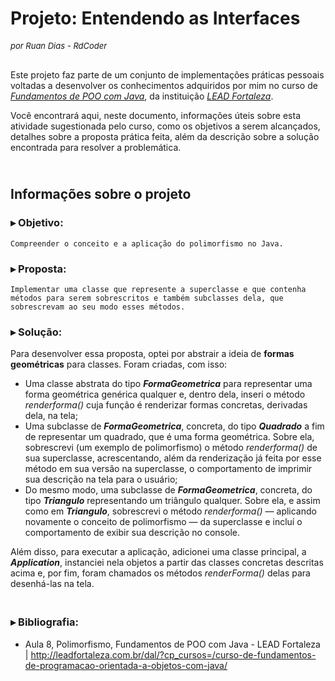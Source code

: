 # Projeto: Entendendo as Interfaces

<div>
    <font size="2">
            <i>por Ruan Dias - RdCoder</i> <br><br>
    </font>
</div>

Este projeto faz parte de um conjunto de implementações práticas
pessoais voltadas a desenvolver os conhecimentos adquiridos por
mim no curso de 
[_Fundamentos de POO com Java_](http://leadfortaleza.com.br/dal/?cp_cursos=/curso-de-fundamentos-de-programacao-orientada-a-objetos-com-java/), 
 da instituição
[_LEAD Fortaleza_](https://leadfortaleza.com.br).

Você encontrará aqui, neste documento, informações úteis sobre esta 
atividade sugestionada pelo curso, como os objetivos a serem 
alcançados, detalhes sobre a proposta prática feita, além
da descrição sobre a solução encontrada para resolver a
problemática.

## <br> Informações sobre o projeto
### ▸ Objetivo:
    Compreender o conceito e a aplicação do polimorfismo no Java.

### ▸ Proposta:
    Implementar uma classe que represente a superclasse e que contenha
    métodos para serem sobrescritos e também subclasses dela, que
    sobrescrevam ao seu modo esses métodos.

### ▸ Solução:
Para desenvolver essa proposta, optei por abstrair a ideia de **formas
geométricas** para classes. Foram criadas, com isso: 
- Uma classe abstrata do tipo ***FormaGeometrica*** para representar
uma forma geométrica genérica qualquer e, dentro dela, inseri o método
*renderforma()* cuja função é renderizar formas concretas, derivadas dela,
na tela;
- Uma subclasse de ***FormaGeometrica***, concreta, do tipo ***Quadrado***
a fim de representar um quadrado, que é uma forma geométrica. Sobre ela,
sobrescrevi (um exemplo de polimorfismo) 
o método *renderforma()* de sua superclasse, acrescentando,
além da renderização já feita por esse método em sua versão na superclasse,
o comportamento de imprimir sua descrição na tela para o usuário;
- Do mesmo modo, uma subclasse de ***FormaGeometrica***, concreta, do tipo
***Triangulo***
representando um triângulo qualquer. Sobre ela, e assim como em ***Triangulo***,
sobrescrevi o método *renderforma()* — aplicando novamente o conceito de polimorfismo
— da superclasse e incluí o comportamento
de exibir sua descrição no console.


Além disso, para executar a aplicação, adicionei uma classe principal,
a ***Application***,
instanciei nela objetos a partir das classes concretas descritas acima 
e, por fim, foram chamados os métodos *renderForma()* delas para desenhá-las
na tela.

### <br> ▸ Bibliografia:
- Aula 8, Polimorfismo, Fundamentos de POO com Java - LEAD Fortaleza | 
<http://leadfortaleza.com.br/dal/?cp_cursos=/curso-de-fundamentos-de-programacao-orientada-a-objetos-com-java/>
